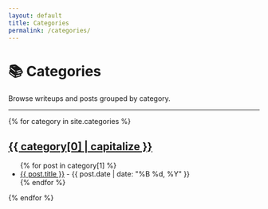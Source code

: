 ```yaml
---
layout: default
title: Categories
permalink: /categories/
---
```


<h1>📚 Categories</h1>
<p>Browse writeups and posts grouped by category.</p>
<hr>

<div class="category-list">
  {% for category in site.categories %}
    <div class="category-block">
      <h2><a href="/categories/{{ category[0] | slugify }}/">{{ category[0] | capitalize }}</a></h2>
      <ul>
        {% for post in category[1] %}
          <li>
            <a href="{{ post.url }}">{{ post.title }}</a> - {{ post.date | date: "%B %d, %Y" }}
          </li>
        {% endfor %}
      </ul>
    </div>
  {% endfor %}
</div>